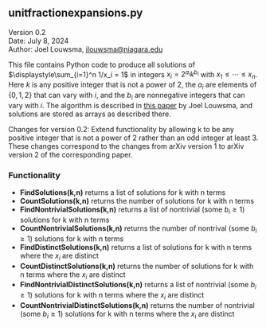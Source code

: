 ## unitfractionexpansions.py

Version 0.2  
Date: July 8, 2024  
Author: Joel Louwsma, jlouwsma@niagara.edu  

This file contains Python code to produce all solutions of $\displaystyle\sum_{i=1}^n 1/x_i = 1$ in integers $x_i = 2^{a_i} k^{b_i}$ with $x_1 \leq \cdots \leq x_n$. Here $k$ is any positive integer that is not a power of $2$, the $a_i$ are elements of $\lbrace 0,1,2 \rbrace$ that can vary with $i$, and the $b_i$ are nonnegative integers that can vary with $i$. The algorithm is described in [this paper](https://arxiv.org/abs/2402.09515) by Joel Louwsma, and solutions are stored as arrays as described there.

Changes for version 0.2: Extend functionality by allowing k to be any positive integer that is not a power of 2 rather than an odd integer at least 3. These changes correspond to the changes from arXiv version 1 to arXiv version 2 of the corresponding paper.

### Functionality

* **FindSolutions(k,n)** returns a list of solutions for k with n terms  
* **CountSolutions(k,n)** returns the number of solutions for k with n terms  
* **FindNontrivialSolutions(k,n)** returns a list of nontrivial (some $b_i \geq 1$) solutions for k with n terms  
* **CountNontrivialSolutions(k,n)** returns the number of nontrival (some $b_i \geq 1$) solutions for k with n terms  
* **FindDistinctSolutions(k,n)** returns a list of solutions for k with n terms where the $x_i$ are distinct  
* **CountDistinctSolutions(k,n)** returns the number of solutions for k with n terms where the $x_i$ are distinct  
* **FindNontrivialDistinctSolutions(k,n)** returns a list of nontrivial (some $b_i \geq 1$) solutions for k with n terms where the $x_i$ are distinct  
* **CountNontrivialDistinctSolutions(k,n)** returns the number of nontrivial (some $b_i \geq 1$) solutions for k with n terms where the $x_i$ are distinct  
